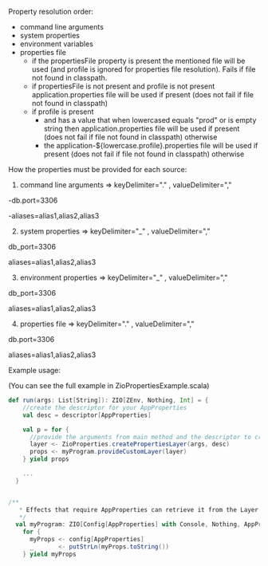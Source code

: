 
Property resolution order:
- command line arguments
- system properties
- environment variables
- properties file
    - if the propertiesFile property is present the mentioned file will be used (and profile is ignored for properties file resolution). Fails if file not found in classpath.
    - if propertiesFile is not present and profile is not present application.properties file will be used if present (does not fail if file not found in classpath)
    - if profile is present
        - and has a value that when lowercased equals "prod" or is empty string then application.properties file will be used if present (does not fail if file not found in classpath) otherwise
        - the application-${lowercase.profile}.properties file will be used if present (does not fail if file not found in classpath) otherwise


How the properties must be provided for each source:

1. command line arguments  => keyDelimiter="." , valueDelimiter="," 

-db.port=3306

-aliases=alias1,alias2,alias3

2. system properties => keyDelimiter="_" , valueDelimiter="," 

db_port=3306

aliases=alias1,alias2,alias3

3. environment properties => keyDelimiter="_" , valueDelimiter="," 

db_port=3306

aliases=alias1,alias2,alias3

4. properties file => keyDelimiter="." , valueDelimiter="," 

db.port=3306

aliases=alias1,alias2,alias3


Example usage:

(You can see the full example in ZioPropertiesExample.scala)

```scala
def run(args: List[String]): ZIO[ZEnv, Nothing, Int] = {
    //create the descriptor for your AppProperties
    val desc = descriptor[AppProperties]

    val p = for {
      //provide the arguments from main method and the descriptor to create the Layer
      layer <- ZioProperties.createPropertiesLayer(args, desc)
      props <- myProgram.provideCustomLayer(layer)
    } yield props

    ...
  }


/**
   * Effects that require AppProperties can retrieve it from the Layer
   */
  val myProgram: ZIO[Config[AppProperties] with Console, Nothing, AppProperties] =
    for {
      myProps <- config[AppProperties]
      _       <- putStrLn(myProps.toString())
    } yield myProps
      
```

